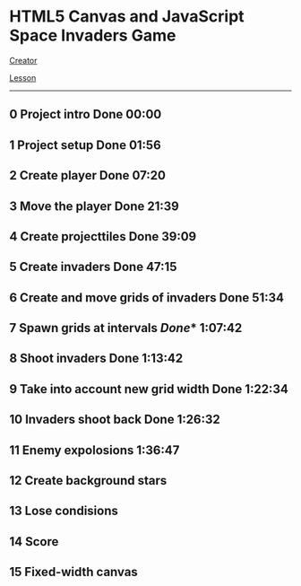 # HTML5 Canvas and JavaScript Space Invaders Game 

[Creator](https://www.youtube.com/channel/UC9Yp2yz6-pwhQuPlIDV_mjA)

[Lesson](https://www.youtube.com/watch?v=MCVU0w73uKI&t=2s)

------------------------------------------------------------

## 0 Project intro **Done** 00:00

## 1 Project setup **Done** 01:56

## 2 Create player **Done** 07:20

## 3 Move the player  **Done** 21:39

## 4 Create projecttiles **Done** 39:09

## 5 Create invaders **Done** 47:15

## 6 Create and move grids of invaders **Done** 51:34

## 7 Spawn grids at intervals  *Done** 1:07:42

## 8 Shoot invaders **Done** 1:13:42

## 9 Take into account new grid width **Done** 1:22:34

## 10 Invaders shoot back **Done** 1:26:32

## 11 Enemy expolosions 1:36:47

## 12 Create background stars

## 13 Lose condisions

## 14 Score

## 15 Fixed-width canvas
